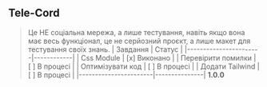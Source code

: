 ## Tele-Cord

> Це НЕ соціальна мережа, а лише тестування, навіть якщо вона має весь функціонал, це не серйозний проєкт, а лише макет для тестування своїх знань.
| Завдання              | Статус     |
|-----------------------|------------|
| Css Module            | [x] Виконано  |
| Перевірити помилки    | [ ] В процесі |
| Оптимізувати код      | [ ] В процесі |
| Додати Tailwind       | [ ] В процесі |
|-----------------------|---------------|
**1.0.0**